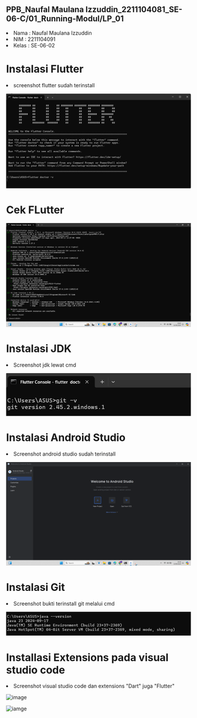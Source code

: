 
## PPB_Naufal Maulana Izzuddin_2211104081_SE-06-C/01_Running-Modul/LP_01

<li> Nama   : Naufal Maulana Izzuddin
<li> NIM    : 2211104091
<li> Kelas  : SE-06-02

# Instalasi Flutter
<li> screenshot flutter sudah terinstall

![image](img/flutter.png)

# Cek FLutter

![image](img/cek_flutter.png)

# Instalasi JDK
<li> Screenshot jdk lewat cmd

![image](img/jdk.png)

# Instalasi Android Studio
<li> Screenshot android studio sudah terinstall

![image](img/android_studio.png)

# Instalasi Git
<li> Screenshot bukti terinstall git melalui cmd

![image](img/git.png)

# Installasi Extensions pada visual studio code
<li> Screenshot visual studio code dan extensions "Dart" juga "Flutter"

![image](img/extension_dart.png)
<br>

![iamge](img/extension_flutter.png)

